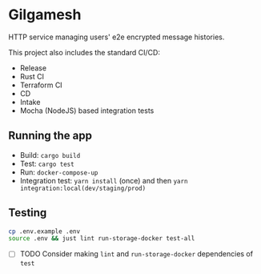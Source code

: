 # Gilgamesh

HTTP service managing users' e2e encrypted message histories.

This project also includes the standard CI/CD:
- Release
- Rust CI
- Terraform CI
- CD
- Intake
- Mocha (NodeJS) based integration tests

## Running the app

* Build: `cargo build`
* Test: `cargo test`
* Run: `docker-compose-up`
* Integration test: `yarn install` (once) and then `yarn integration:local(dev/staging/prod)`

## Testing

```bash
cp .env.example .env
source .env && just lint run-storage-docker test-all
```

- [ ] TODO Consider making `lint` and `run-storage-docker` dependencies of `test`
